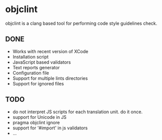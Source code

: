 objclint
========

objclint is a clang based tool for performing code style guidelines check.

## DONE

* Works with recent version of XCode
* Installation script
* JavaScript based validators
* Text reports generator
* Configuration file
 * Support for multiple lints directories
 * Support for ignored files

## TODO

* do not interpret JS scripts for each translation unit. do it once. 
* support for Unicode in JS
* pragma objclint ignore
* support for '#import' in js validators
* ...
